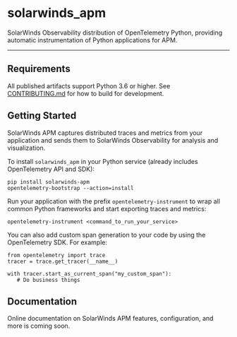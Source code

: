 # solarwinds_apm
SolarWinds Observability distribution of OpenTelemetry Python, providing automatic instrumentation of Python applications for APM.

----
## Requirements
All published artifacts support Python 3.6 or higher. See [CONTRIBUTING.md](https://github.com/appoptics/opentelemetry-python-instrumentation-custom-distro/blob/main/CONTRIBUTING.md) for how to build for development.

## Getting Started
SolarWinds APM captures distributed traces and metrics from your application and sends them to SolarWinds Observability for analysis and visualization.

To install `solarwinds_apm` in your Python service (already includes OpenTelemetry API and SDK):
```
pip install solarwinds-apm
opentelemetry-bootstrap --action=install
```

Run your application with the prefix `opentelemetry-instrument` to wrap all common Python frameworks and start exporting traces and metrics:
```
opentelemetry-instrument <command_to_run_your_service>
```

You can also add custom span generation to your code by using the OpenTelemetry SDK. For example:
```
from opentelemetry import trace
tracer = trace.get_tracer(__name__)

with tracer.start_as_current_span("my_custom_span"):
   # Do business things
```


## Documentation

Online documentation on SolarWinds APM features, configuration, and more is coming soon.
